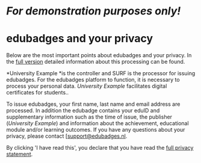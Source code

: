 # *For demonstration purposes only!*
# edubadges and your privacy

Below are the most important points about edubadges and your privacy. In the [full version](https://raw.githubusercontent.com/edubadges/privacy/master/university-example.org/informal-edubadges-agreement-en.md) detailed information about this processing can be found.

*University Example *is the controller and SURF is the processor for issuing edubadges. For the edubadges platform to function, it is necessary to process your personal data. *University Example* facilitates digital certificates for students..

To issue edubadges, your first name, last name and email address are processed. In addition the edubadge contains your eduID and supplementary information such as the time of issue, the publisher (*University Example*) and information about the achievement, educational module and/or learning outcomes. If you have any questions about your privacy, please contact [[support@edubadges.nl](mailto:support@edubadges.nl).

By clicking 'I have read this', you declare that you have read the [full privacy statement](https://raw.githubusercontent.com/edubadges/privacy/master/university-example.org/informal-edubadges-agreement-en.md).